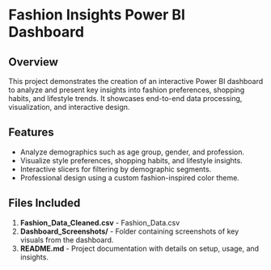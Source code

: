 # Fashion Insights Power BI Dashboard

## Overview
This project demonstrates the creation of an interactive Power BI dashboard to analyze and present key insights into fashion preferences, shopping habits, and lifestyle trends. It showcases end-to-end data processing, visualization, and interactive design.

## Features
- Analyze demographics such as age group, gender, and profession.
- Visualize style preferences, shopping habits, and lifestyle insights.
- Interactive slicers for filtering by demographic segments.
- Professional design using a custom fashion-inspired color theme.

## Files Included
1. **Fashion_Data_Cleaned.csv** - Fashion_Data.csv
2. **Dashboard_Screenshots/** - Folder containing screenshots of key visuals from the dashboard.
3. **README.md** - Project documentation with details on setup, usage, and insights.
